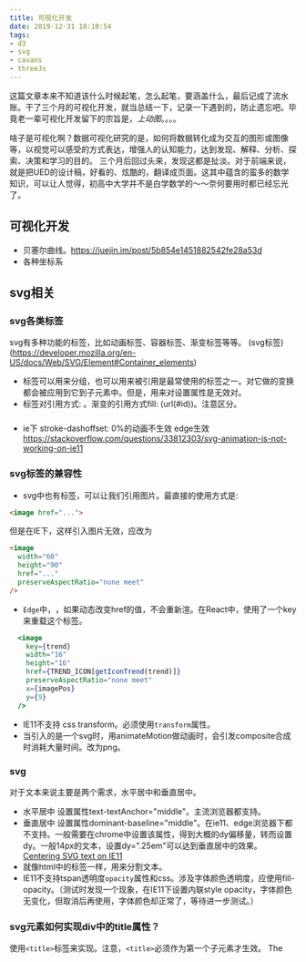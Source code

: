 ```yaml
---
title: 可视化开发
date: 2019-12-31 18:10:54
tags: 
- d3
- svg
- cavans
- threeJs
---
```

这篇文章本来不知道该什么时候起笔，怎么起笔，要涵盖什么，最后记成了流水账。干了三个月的可视化开发，就当总结一下，记录一下遇到的，防止遗忘吧。毕竟老一辈可视化开发留下的宗旨是，*上动图*。。。。
<!--more-->

啥子是可视化啊？数据可视化研究的是，如何将数据转化成为交互的图形或图像等，以视觉可以感受的方式表达，增强人的认知能力，达到发现、解释、分析、探索、决策和学习的目的。
三个月后回过头来，发现这都是扯淡。对于前端来说，就是把UED的设计稿，好看的、炫酷的，翻译成页面。这其中蕴含的蛮多的数学知识，可以让人觉得，初高中大学并不是白学数学的～～奈何要用时都已经忘光了。
## 可视化开发

* 贝塞尔曲线。https://juejin.im/post/5b854e1451882542fe28a53d
* 各种坐标系
## svg相关
### svg各类标签
svg有多种功能的标签，比如动画标签、容器标签、渐变标签等等。
(svg标签)(https://developer.mozilla.org/en-US/docs/Web/SVG/Element#Container_elements)
* <g>标签可以用来分组，也可以用来被<use>引用是最常使用的标签之一。对它做的变换都会被应用到它到子元素中。但是，用<g cy="xxxx">来对<circle>设置属性是无效对。
* <use>标签对引用方式: <use href="#myCircle" x="10" fill="blue"/>。渐变的引用方式fill: (url(#id))。注意区分。

### <path>
* ie下  stroke-dashoffset: 0%的动画不生效 edge生效
https://stackoverflow.com/questions/33812303/svg-animation-is-not-working-on-ie11

### svg<image>标签的兼容性
* svg中也有<image>标签，可以让我们引用图片。最直接的使用方式是:
``` html
<image href="...">
```
但是在IE下，这样引入图片无效，应改为
``` html
<image
  width="60"
  height="90"
  href="..."
  preserveAspectRatio="none meet"
/>
```
* `Edge`中，<image>，如果动态改变href的值，不会重新渲。在React中，使用了一个key来重载这个标签。
``` jsx
  <image
    key={trend}
    width="16"
    height="16"
    href={TREND_ICON[getIconTrend(trend)]}
    preserveAspectRatio="none meet"
    x={imagePos}
    y={9}
  />
```

* IE11不支持<image> css transform。必须使用`transform`属性。<image transform="translate(xx, yy)">
* 当<image>引入的是一个svg时，用animateMotion做动画时，会引发composite合成时消耗大量时间。改为png。


### svg<text>
对于文本来说主要是两个需求，水平居中和垂直居中。
* 水平居中 设置属性text-textAnchor="middle"。主流浏览器都支持。
* 垂直居中 设置属性dominant-baseline="middle"。在ie11、edge浏览器下都不支持。一般需要在chrome中设置该属性，得到大概的dy偏移量，转而设置dy。一般14px的文本，设置dy=".25em"可以达到垂直居中的效果。[Centering SVG text on IE11](https://stackoverflow.com/questions/48831606/centering-svg-text-on-ie11-with-text-anchor-middle-and-alignment-baseline-midd)
* <tspan>就像html中的<span>标签一样，用来分割文本。
* IE11不支持tspan透明度`opacity`属性和css。涉及字体颜色透明度，应使用fill-opacity。（测试时发现一个现象，在IE11下设置内联style opacity，字体颜色无变化，但取消后再使用，字体颜色却正常了，等待进一步测试。）

### svg元素如何实现div中的title属性？
使用`<title>`标签来实现。注意，`<title>`必须作为第一个子元素才生效。
The <title> element provides an accessible, short-text description of any SVG container element or graphics element.

Text in a <title> element is not rendered as part of the graphic, but browsers usually display it as a tooltip. If an element can be described by visible text, it is recommended to reference that text with an aria-labelledby attribute rather than using the <title> element.

``` html
<text>
  <title>啦啦啦后面还有呢</title>
  啦啦啦。。。
</text>
```
[svg title element](https://developer.mozilla.org/en-US/docs/Web/SVG/Element/title)
[svg alt title properties](https://stackoverflow.com/questions/33317207/can-i-use-alt-and-title-properties-within-svg-elements)
[accessible-svgs](https://css-tricks.com/accessible-svgs/)

### svg滚动条
不能。参考d3.drag模拟实现。

### 改变线性渐变的方向
渐变是有方向的，有时候需要对称的渐变效果，可以使用`gradientTransform`属性来实现。
``` html
<defs>
  <linearGradient id="myCustomGradient">
    <stop>...</stop>
    <stop>...</stop>
  </linearGradient>
</defs>
<linearGradient id="myCustomRotatedGradient" xlink:href="#myCustomGradient" gradientTransform="rotate(180, 150, 25)"/>
```

### 有关clip-path
用来截取clip-path视图内的像素。一共有两种clip-path。
* css中的(clip-path)[https://css-tricks.com/clipping-masking-css/]属性。需要IE10以上、Edge12以上，且只支持url类型的。
* svg的(clip-path)[https://developer.mozilla.org/en-US/docs/Web/SVG/Element/clipPath]属性，IE10以上都支持。

``` jsx
<defs>
  <clipPath id="bsp-clip">
    <circle strokeWidth="4.37" cx={0} cy={0} r="65" stroke="url(#clp-1)" />
  </clipPath>
</defs>

<rect
  x="0"
  y="0"
  width="130"
  height="46"
  clipPath="url(#clp-1)"
  fill="#46D2F4"
/>
// 可以把长方形的两个角角截去
```

## cavans相关


## 总结
